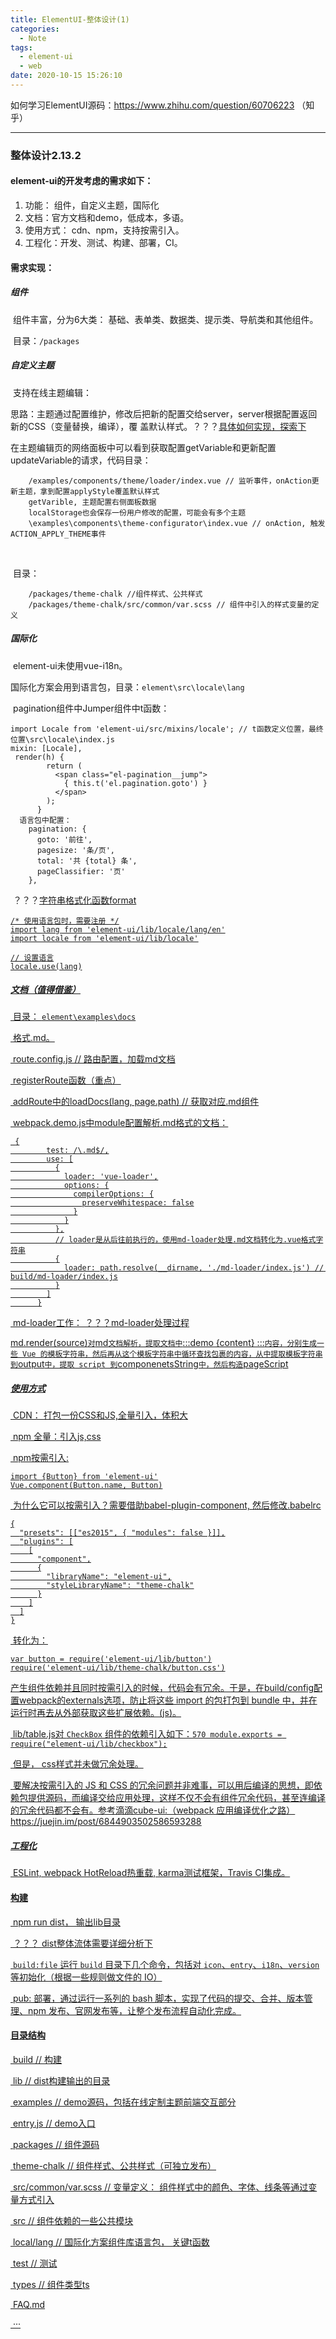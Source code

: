 ```yaml
---
title: ElementUI-整体设计(1)
categories:
  - Note
tags:
  - element-ui
  - web
date: 2020-10-15 15:26:10
---
```


如何学习ElementUI源码：https://www.zhihu.com/question/60706223 （知乎）

------

### 整体设计2.13.2

#### element-ui的开发考虑的需求如下：

1. 功能： 组件，自定义主题，国际化
2. 文档：官方文档和demo，低成本，多语。
3. 使用方式： cdn、npm，支持按需引入。
4. 工程化：开发、测试、构建、部署，CI。

#### 需求实现：

##### 	组件

​		组件丰富，分为6大类： 基础、表单类、数据类、提示类、导航类和其他组件。

​		目录：`/packages`

##### 	自定义主题

​		支持在线主题编辑：

​			思路：主题通过配置维护，修改后把新的配置交给server，server根据配置返回新的CSS（变量替换，编译），覆						盖默认样式。？？？<u>具体如何实现，探索下</u>

​			在主题编辑页的网络面板中可以看到获取配置getVariable和更新配置updateVariable的请求，代码目录：

```
	/examples/components/theme/loader/index.vue // 监听事件，onAction更新主题，拿到配置applyStyle覆盖默认样式
	getVarible, 主题配置右侧面板数据
	localStorage也会保存一份用户修改的配置，可能会有多个主题
	\examples\components\theme-configurator\index.vue // onAction, 触发ACTION_APPLY_THEME事件
```

​			

​		目录：

```
	/packages/theme-chalk //组件样式、公共样式
	/packages/theme-chalk/src/common/var.scss // 组件中引入的样式变量的定义
```

##### 	国际化

​		element-ui未使用vue-i18n。

​		国际化方案会用到语言包，目录：`element\src\locale\lang`

​		pagination组件中Jumper组件中t函数：

```
import Locale from 'element-ui/src/mixins/locale'; // t函数定义位置，最终位置\src\locale\index.js
mixin: [Locale],
 render(h) {
        return (
          <span class="el-pagination__jump">
            { this.t('el.pagination.goto') }
          </span>
        );
      }
  语言包中配置：
    pagination: {
      goto: '前往',
      pagesize: '条/页',
      total: '共 {total} 条',
      pageClassifier: '页'
    },
```

​	？？？<u>字符串格式化函数format

```
/* 使用语言包时，需要注册 */
import lang from 'element-ui/lib/locale/lang/en'
import locale from 'element-ui/lib/locale'

// 设置语言
locale.use(lang)
```

##### 	文档（值得借鉴）

​	目录： `element\examples\docs`

​	格式.md。

​	route.config.js // 路由配置，加载md文档

​		registerRoute函数（重点）

​		addRoute中的loadDocs(lang, page.path) // 获取对应.md组件

​	webpack.demo.js中module配置解析.md格式的文档：

```
 {
        test: /\.md$/,
        use: [
          {
            loader: 'vue-loader',
            options: {
              compilerOptions: {
                preserveWhitespace: false
              }
            }
          },
          // loader是从后往前执行的，使用md-loader处理.md文档转化为.vue格式字符串
          {
            loader: path.resolve(__dirname, './md-loader/index.js') // build/md-loader/index.js
          }
        ]
      }
```

​	md-loader工作： ？？？<u>md-loader处理过程</u>

​		md.render(source)` 对 `md` 文档解析，提取文档中 `:::demo {content} :::` 内容，分别生成一些 Vue 的模板字符串，然后再从这个模板字符串中循环查找 `<!--element-demo:` 和 `:element-demo-->` 包裹的内容，从中提取模板字符串到 `output` 中，提取 script 到 `componenetsString` 中，然后构造 `pageScript

##### 	使用方式

​	CDN： 打包一份CSS和JS,全量引入，体积大

​	npm 全量：引入js,css

​	npm按需引入: 

```
import {Button} from 'element-ui'
Vue.component(Button.name, Button)
```

​		为什么它可以按需引入？需要借助babel-plugin-component, 然后修改.babelrc

```
{
  "presets": [["es2015", { "modules": false }]],
  "plugins": [
    [
      "component",
      {
        "libraryName": "element-ui",
        "styleLibraryName": "theme-chalk"
      }
    ]
  ]
}
```

​		转化为：

```
var button = require('element-ui/lib/button')
require('element-ui/lib/theme-chalk/button.css')
```

​	产生组件依赖并且同时按需引入的时候，代码会有冗余。于是，在build/config配置webpack的externals选项，防止将这些 import 的包打包到 bundle 中，并在运行时再去从外部获取这些扩展依赖。(js)。

​	lib/table.js对 `CheckBox` 组件的依赖引入如下：`570 module.exports = require("element-ui/lib/checkbox");`

​	但是， css样式并未做冗余处理。

​	要解决按需引入的 JS 和 CSS 的冗余问题并非难事，可以用后编译的思想，即依赖包提供源码，而编译交给应用处理，这样不仅不会有组件冗余代码，甚至连编译的冗余代码都不会有。参考滴滴cube-ui:（webpack 应用编译优化之路） https://juejin.im/post/6844903502586593288

##### 	工程化

​	ESLint, webpack HotReload热重载, karma测试框架，Travis CI集成。

#### 构建

​	npm run dist， 输出lib目录

​	？？？ <u>dist整体流体需要详细分析下</u>

​	`build:file` 运行 `build` 目录下几个命令，包括对 `icon`、`entry`、`i18n`、`version` 等初始化（根据一些规则做文件的 IO）

​	pub: 部署，通过运行一系列的 bash 脚本，实现了代码的提交、合并、版本管理、npm 发布、官网发布等，让整个发布流程自动化完成。

#### 目录结构

​	build // 构建

​	lib // dist构建输出的目录

​	examples // demo源码，包括在线定制主题前端交互部分

​		entry.js // demo入口

​	packages  // 组件源码

​		theme-chalk // 组件样式、公共样式（可独立发布）

​			src/common/var.scss // 变量定义： 组件样式中的颜色、字体、线条等通过变量方式引入

​	src // 组件依赖的一些公共模块

​		local/lang // 国际化方案组件库语言包， 关键t函数

​	test // 测试

​	types // 组件类型ts

​	FAQ.md

​	···